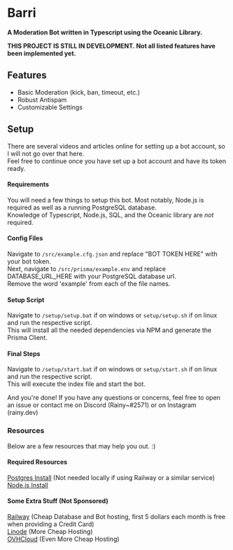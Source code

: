 # Barri

**A Moderation Bot written in Typescript using the Oceanic Library.**

**THIS PROJECT IS STILL IN DEVELOPMENT. Not all listed features have been implemented yet.**

## Features

- Basic Moderation (kick, ban, timeout, etc.)
- Robust Antispam
- Customizable Settings

## Setup

There are several videos and articles online for setting up a bot account, so I will not go over that here.\
Feel free to continue once you have set up a bot account and have its token ready.

#### Requirements

You will need a few things to setup this bot. Most notably, Node.js is required as well as a running PostgreSQL database.\
Knowledge of Typescript, Node.js, SQL, and the Oceanic library are *not* required.

#### Config Files

Navigate to `/src/example.cfg.json` and replace "BOT TOKEN HERE" with your bot token.\
Next, navigate to `/src/prisma/example.env` and replace DATABASE_URL_HERE with your PostgreSQL database url.\
Remove the word 'example' from each of the file names.

#### Setup Script

Navigate to `/setup/setup.bat` if on windows or `setup/setup.sh` if on linux and run the respective script.\
This will install all the needed dependencies via NPM and generate the Prisma Client.

#### Final Steps

Navigate to `/setup/start.bat` if on windows or `setup/start.sh` if on linux and run the respective script.\
This will execute the index file and start the bot.

And you're done! If you have any questions or concerns, feel free to open an issue or contact me on Discord (Rainy~#2571) or on Instagram (rainy.dev)

### Resources

Below are a few resources that may help you out. :)

#### Required Resources

[Postgres Install](https://www.postgresql.org/download/) (Not needed locally if using Railway or a similar service)\
[Node.js Install](https://nodejs.org/en/download/)

#### Some Extra Stuff (Not Sponsored)

[Railway](https://www.railway.app) (Cheap Database and Bot hosting, first 5 dollars each month is free when providing a Credit Card)\
[Linode](https://www.linode.com/) (More Cheap Hosting)\
[OVHCloud](https://us.ovhcloud.com/) (Even More Cheap Hosting)